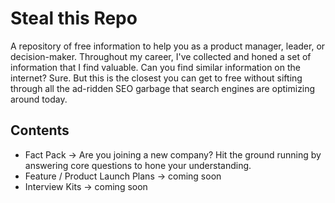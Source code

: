 # Steal this Repo
A repository of free information to help you as a product manager, leader, or decision-maker.  Throughout my career, I've collected and honed a set of information that I find valuable.  Can you find similar information on the internet?  Sure.  But this is the closest you can get to free without sifting through all the ad-ridden SEO garbage that search engines are optimizing around today.

## Contents

+ Fact Pack -> Are you joining a new company?  Hit the ground running by answering core questions to hone your understanding.
+ Feature / Product Launch Plans -> coming soon
+ Interview Kits ->  coming soon
